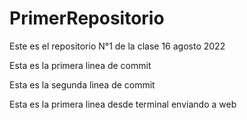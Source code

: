 # PrimerRepositorio
Este es el repositorio N°1 de la clase 16 agosto 2022

Esta es la primera linea de commit 

Esta es la segunda linea de commit 

Esta es la primera linea desde terminal enviando a web
